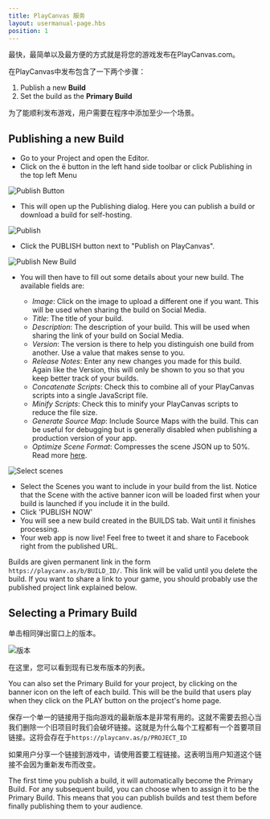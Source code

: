 ```yaml
---
title: PlayCanvas 服务
layout: usermanual-page.hbs
position: 1
---
```


最快，最简单以及最方便的方式就是将您的游戏发布在PlayCanvas.com。

在PlayCanvas中发布包含了一下两个步骤：

1. Publish a new **Build**
2. Set the build as the **Primary Build**

为了能顺利发布游戏，用户需要在程序中添加至少一个场景。

## Publishing a new Build

* Go to your Project and open the Editor.
* Click on the <span class="pc-icon">&#57911;</span> button in the left hand side toolbar or click Publishing in the top left Menu

![Publish Button][1]

* This will open up the Publishing dialog. Here you can publish a build or download a build for self-hosting.

![Publish][2]

* Click the PUBLISH button next to "Publish on PlayCanvas".

![Publish New Build][3]

* You will then have to fill out some details about your new build. The available fields are:

  * *Image*: Click on the image to upload a different one if you want. This will be used when sharing the build on Social Media.
  * *Title*: The title of your build.
  * *Description*: The description of your build. This will be used when sharing the link of your build on Social Media.
  * *Version*: The version is there to help you distinguish one build from another. Use a value that makes sense to you.
  * *Release Notes*: Enter any new changes you made for this build. Again like the Version, this will only be shown to you so that you keep better track of your builds.
  * *Concatenate Scripts*: Check this to combine all of your PlayCanvas scripts into a single JavaScript file.
  * *Minify Scripts*: Check this to minify your PlayCanvas scripts to reduce the file size.
  * *Generate Source Map*: Include Source Maps with the build. This can be useful for debugging but is generally disabled when publishing a production version of your app.
  * *Optimize Scene Format*: Compresses the scene JSON up to 50%. Read more [here][6].

![Select scenes][4]

* Select the Scenes you want to include in your build from the list. Notice that the Scene with the active banner icon will be loaded first when your build is launched if you include it in the build.
* Click 'PUBLISH NOW'
* You will see a new build created in the BUILDS tab. Wait until it finishes processing.
* Your web app is now live! Feel free to tweet it and share to Facebook right from the published URL.

Builds are given permanent link in the form `https://playcanv.as/b/BUILD_ID/`. This link will be valid until you delete the build. If you want to share a link to your game, you should probably use the published project link explained below.

## Selecting a Primary Build

单击相同弹出窗口上的版本。

![版本][5]

在这里，您可以看到现有已发布版本的列表。

You can also set the Primary Build for your project, by clicking on the banner icon on the left of each build. This will be the build that users play when they click on the PLAY button on the project's home page.

保存一个单一的链接用于指向游戏的最新版本是非常有用的。这就不需要去担心当我们删除一个旧项目时我们会破坏链接。这就是为什么每个工程都有一个首要项目链接。这将会存在于`https://playcanv.as/p/PROJECT_ID`

<div class="alert alert-info">
如果用户分享一个链接到游戏中，请使用首要工程链接。这表明当用户知道这个链接不会因为重新发布而改变。
</div>

The first time you publish a build, it will automatically become the Primary Build. For any subsequent build, you can choose when to assign it to be the Primary Build. This means that you can publish builds and test them before finally publishing them to your audience.

[1]: /images/user-manual/publishing/toolbar-publish.png
[2]: /images/user-manual/publishing/dialog-publish.png
[3]: /images/user-manual/publishing/dialog-publish-build.png
[4]: /images/user-manual/publishing/dialog-publish-build-scenes.png
[5]: /images/user-manual/publishing/dialog-builds.png
[6]: /user-manual/optimization/optimizing-scene-format
